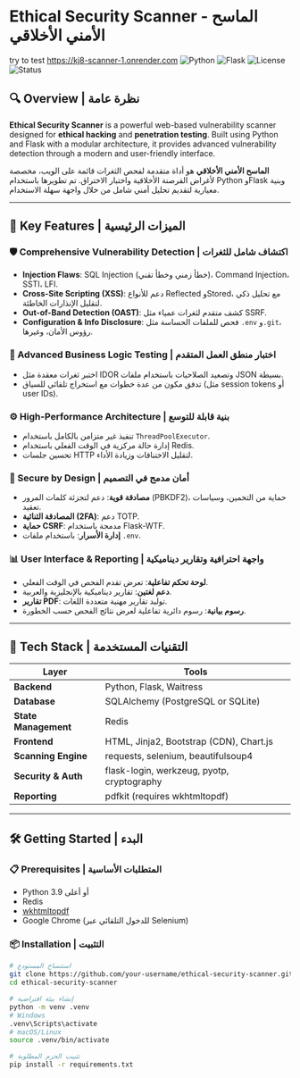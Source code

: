 

# Ethical Security Scanner - الماسح الأمني الأخلاقي 



try to test https://kj8-scanner-1.onrender.com
![Python](https://img.shields.io/badge/python-3.9%2B-blue.svg)
![Flask](https://img.shields.io/badge/flask-2.x-green.svg)
![License](https://img.shields.io/badge/license-MIT-lightgrey.svg)
![Status](https://img.shields.io/badge/status-active-brightgreen)

## 🔍 Overview | نظرة عامة

**Ethical Security Scanner** is a powerful web-based vulnerability scanner designed for **ethical hacking** and **penetration testing**. Built using Python and Flask with a modular architecture, it provides advanced vulnerability detection through a modern and user-friendly interface.

**الماسح الأمني الأخلاقي** هو أداة متقدمة لفحص الثغرات قائمة على الويب، مخصصة لأغراض القرصنة الأخلاقية واختبار الاختراق. تم تطويرها باستخدام Python وFlask وبنية معيارية لتقديم تحليل أمني شامل من خلال واجهة سهلة الاستخدام.



---

## 🚀 Key Features | الميزات الرئيسية

### 🛡️ Comprehensive Vulnerability Detection | اكتشاف شامل للثغرات

- **Injection Flaws**: SQL Injection (خطأ زمني وخطأ تقني)، Command Injection، SSTI، LFI.
- **Cross-Site Scripting (XSS)**: دعم للأنواع Reflected وStored، مع تحليل ذكي لتقليل الإنذارات الخاطئة.
- **Out-of-Band Detection (OAST)**: كشف متقدم لثغرات عمياء مثل SSRF.
- **Configuration & Info Disclosure**: فحص للملفات الحساسة مثل `.env` و`.git`، رؤوس الأمان، وغيرها.

### 🧠 Advanced Business Logic Testing | اختبار منطق العمل المتقدم

- اختبر ثغرات معقدة مثل IDOR وتصعيد الصلاحيات باستخدام ملفات JSON بسيطة.
- تدفق مكون من عدة خطوات مع استخراج تلقائي للسياق (مثل session tokens أو user IDs).

### ⚙️ High-Performance Architecture | بنية قابلة للتوسع

- تنفيذ غير متزامن بالكامل باستخدام `ThreadPoolExecutor`.
- إدارة حالة مركزية في الوقت الفعلي باستخدام Redis.
- تحسين جلسات HTTP لتقليل الاختناقات وزيادة الأداء.

### 🔐 Secure by Design | أمان مدمج في التصميم

- **مصادقة قوية**: دعم لتجزئة كلمات المرور (PBKDF2)، حماية من التخمين، وسياسات تعقيد.
- **المصادقة الثنائية (2FA)**: دعم TOTP.
- **حماية CSRF**: مدمجة باستخدام Flask-WTF.
- **إدارة الأسرار**: باستخدام ملفات `.env`.

### 📊 User Interface & Reporting | واجهة احترافية وتقارير ديناميكية

- **لوحة تحكم تفاعلية**: تعرض تقدم الفحص في الوقت الفعلي.
- **دعم لغتين**: تقارير ديناميكية بالإنجليزية والعربية.
- **تقارير PDF**: توليد تقارير مهنية متعددة اللغات.
- **رسوم بيانية**: رسوم دائرية تفاعلية لعرض نتائج الفحص حسب الخطورة.

---

## 🧰 Tech Stack | التقنيات المستخدمة

| Layer | Tools |
|-------|-------|
| **Backend** | Python, Flask, Waitress |
| **Database** | SQLAlchemy (PostgreSQL or SQLite) |
| **State Management** | Redis |
| **Frontend** | HTML, Jinja2, Bootstrap (CDN), Chart.js |
| **Scanning Engine** | requests, selenium, beautifulsoup4 |
| **Security & Auth** | flask-login, werkzeug, pyotp, cryptography |
| **Reporting** | pdfkit (requires wkhtmltopdf) |

---

## 🛠️ Getting Started | البدء

### 📋 Prerequisites | المتطلبات الأساسية

- Python 3.9 أو أعلى
- Redis
- [wkhtmltopdf](https://wkhtmltopdf.org/downloads.html)
- Google Chrome (للدخول التلقائي عبر Selenium)

### 📦 Installation | التثبيت

```bash
# استنساخ المستودع
git clone https://github.com/your-username/ethical-security-scanner.git
cd ethical-security-scanner

# إنشاء بيئة افتراضية
python -m venv .venv
# Windows
.venv\Scripts\activate
# macOS/Linux
source .venv/bin/activate

# تثبيت الحزم المطلوبة
pip install -r requirements.txt
